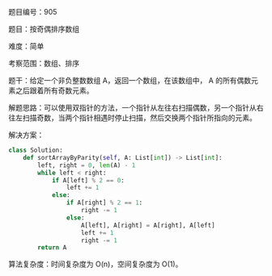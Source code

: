 题目编号：905

题目：按奇偶排序数组

难度：简单

考察范围：数组、排序

题干：给定一个非负整数数组 A，返回一个数组，在该数组中， A 的所有偶数元素之后跟着所有奇数元素。

解题思路：可以使用双指针的方法，一个指针从左往右扫描偶数，另一个指针从右往左扫描奇数，当两个指针相遇时停止扫描，然后交换两个指针所指向的元素。

解决方案：

```python
class Solution:
    def sortArrayByParity(self, A: List[int]) -> List[int]:
        left, right = 0, len(A) - 1
        while left < right:
            if A[left] % 2 == 0:
                left += 1
            else:
                if A[right] % 2 == 1:
                    right -= 1
                else:
                    A[left], A[right] = A[right], A[left]
                    left += 1
                    right -= 1
        return A
```

算法复杂度：时间复杂度为 O(n)，空间复杂度为 O(1)。